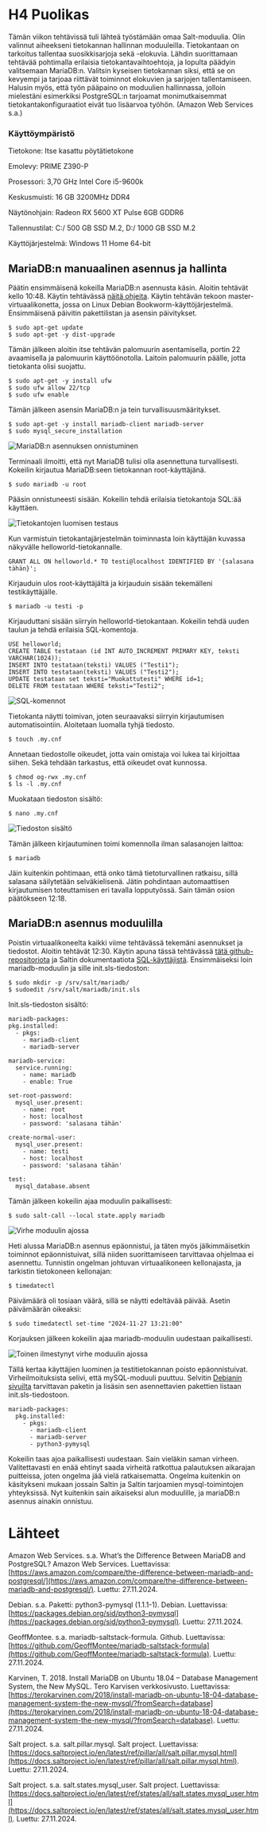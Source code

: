 # H4 Puolikas

Tämän viikon tehtävissä tuli lähteä työstämään omaa Salt-moduulia. Olin valinnut aiheekseni tietokannan hallinnan moduuleilla. Tietokantaan on tarkoitus tallentaa suosikkisarjoja sekä -elokuvia. Lähdin suorittamaan tehtävää pohtimalla erilaisia tietokantavaihtoehtoja, ja lopulta päädyin valitsemaan MariaDB:n. Valitsin kyseisen tietokannan siksi, että se on kevyempi ja tarjoaa riittävät toiminnot elokuvien ja sarjojen tallentamiseen. Halusin myös, että työn pääpaino on moduulien hallinnassa, jolloin mielestäni esimerkiksi PostgreSQL:n tarjoamat monimutkaisemmat tietokantakonfiguraatiot eivät tuo lisäarvoa työhön. (Amazon Web Services s.a.)

### Käyttöympäristö

Tietokone: Itse kasattu pöytätietokone

Emolevy: PRIME Z390-P

Prosessori: 3,70 GHz Intel Core i5-9600k

Keskusmuisti: 16 GB 3200MHz DDR4

Näytönohjain: Radeon RX 5600 XT Pulse 6GB GDDR6

Tallennustilat: C:/ 500 GB SSD M.2, D:/ 1000 GB SSD M.2

Käyttöjärjestelmä: Windows 11 Home 64-bit

## MariaDB:n manuaalinen asennus ja hallinta

Päätin ensimmäisenä kokeilla MariaDB:n asennusta käsin. Aloitin tehtävät kello 10:48. Käytin tehtävässä [näitä ohjeita](https://terokarvinen.com/2018/install-mariadb-on-ubuntu-18-04-database-management-system-the-new-mysql/?fromSearch=database). Käytin tehtävän tekoon master-virtuaalikonetta, jossa on Linux Debian Bookworm-käyttöjärjestelmä. Ensimmäisenä päivitin pakettilistan ja asensin päivitykset.

    $ sudo apt-get update
    $ sudo apt-get -y dist-upgrade

Tämän jälkeen aloitin itse tehtävän palomuurin asentamisella, portin 22 avaamisella ja palomuurin käyttöönotolla. Laitoin palomuurin päälle, jotta tietokanta olisi suojattu.

    $ sudo apt-get -y install ufw
    $ sudo ufw allow 22/tcp
    $ sudo ufw enable

Tämän jälkeen asensin MariaDB:n ja tein turvallisuusmääritykset.

    $ sudo apt-get -y install mariadb-client mariadb-server
    $ sudo mysql_secure_installation

![MariaDB:n asennuksen onnistuminen](Kuvat/h4_mariaDBasennus.png)

Terminaali ilmoitti, että nyt MariaDB tulisi olla asennettuna turvallisesti. Kokeilin kirjautua MariaDB:seen tietokannan root-käyttäjänä.

    $ sudo mariadb -u root

Pääsin onnistuneesti sisään. Kokeilin tehdä erilaisia tietokantoja SQL:ää käyttäen.

![Tietokantojen luomisen testaus](Kuvat/h4_mariaDBtesti.png)

Kun varmistuin tietokantajärjestelmän toiminnasta loin käyttäjän kuvassa näkyvälle helloworld-tietokannalle. 

    GRANT ALL ON helloworld.* TO testi@localhost IDENTIFIED BY '{salasana tähän}';

Kirjauduin ulos root-käyttäjältä ja kirjauduin sisään tekemälleni testikäyttäjälle.

    $ mariadb -u testi -p

Kirjauduttani sisään siirryin helloworld-tietokantaan. Kokeilin tehdä uuden taulun ja tehdä erilaisia SQL-komentoja.

    USE helloworld;
    CREATE TABLE testataan (id INT AUTO_INCREMENT PRIMARY KEY, teksti VARCHAR(1024));
    INSERT INTO testataan(teksti) VALUES ("Testi1");
    INSERT INTO testataan(teksti) VALUES ("Testi2");
    UPDATE testataan set teksti="Muokattutesti" WHERE id=1;
    DELETE FROM testataan WHERE teksti="Testi2";

![SQL-komennot](Kuvat/h4_SQLkomennot.png)

Tietokanta näytti toimivan, joten seuraavaksi siirryin kirjautumisen automatisointiin. Aloitetaan luomalla tyhjä tiedosto.

    $ touch .my.cnf

Annetaan tiedostolle oikeudet, jotta vain omistaja voi lukea tai kirjoittaa siihen. Sekä tehdään tarkastus, että oikeudet ovat kunnossa.

    $ chmod og-rwx .my.cnf
    $ ls -l .my.cnf

Muokataan tiedoston sisältö:

    $ nano .my.cnf

![Tiedoston sisältö](Kuvat/h4_my.cnf.png)

Tämän jälkeen kirjautuminen toimi komennolla ilman salasanojen laittoa: 

    $ mariadb

Jäin kuitenkin pohtimaan, että onko tämä tietoturvallinen ratkaisu, sillä salasana säilytetään selväkielisenä. Jätin pohdintaan automaattisen kirjautumisen toteuttamisen eri tavalla lopputyössä. Sain tämän osion päätökseen 12:18.

## MariaDB:n asennus moduulilla

Poistin virtuaalikoneelta kaikki viime tehtävässä tekemäni asennukset ja tiedostot. Aloitin tehtävät 12:30. Käytin apuna tässä tehtävässä [tätä github-repositoriota](https://github.com/GeoffMontee/mariadb-saltstack-formula) ja Saltin dokumentaatiota [SQL-käyttäjistä](https://docs.saltproject.io/en/latest/ref/states/all/salt.states.mysql_user.html). Ensimmäiseksi loin mariadb-moduulin ja sille init.sls-tiedoston: 

    $ sudo mkdir -p /srv/salt/mariadb/
    $ sudoedit /srv/salt/mariadb/init.sls

Init.sls-tiedoston sisältö: 

    mariadb-packages:
    pkg.installed:
      - pkgs:
        - mariadb-client
        - mariadb-server
  
    mariadb-service:
      service.running:
        - name: mariadb
        - enable: True
    
    set-root-password:
      mysql_user.present:
        - name: root
        - host: localhost
        - password: 'salasana tähän'
    
    create-normal-user:
      mysql_user.present:
        - name: testi
        - host: localhost
        - password: 'salasana tähän'
    
    test:
      mysql_database.absent

Tämän jälkeen kokeilin ajaa moduulin paikallisesti:

    $ sudo salt-call --local state.apply mariadb

![Virhe moduulin ajossa](Kuvat/h4_mariaDBvirhe.png)

Heti alussa MariaDB:n asennus epäonnistui, ja täten myös jälkimmäisetkin toiminnot epäonnistuivat, sillä niiden suorittamiseen tarvittavaa ohjelmaa ei asennettu. Tunnistin ongelman johtuvan virtuaalikoneen kellonajasta, ja tarkistin tietokoneen kellonajan:

    $ timedatectl

Päivämäärä oli tosiaan väärä, sillä se näytti edeltävää päivää. Asetin päivämäärän oikeaksi:

    $ sudo timedatectl set-time "2024-11-27 13:21:00"

Korjauksen jälkeen kokeilin ajaa mariadb-moduulin uudestaan paikallisesti.

![Toinen ilmestynyt virhe moduulin ajossa](Kuvat/h4_mariaDBvirhe2.png)

Tällä kertaa käyttäjien luominen ja testitietokannan poisto epäonnistuivat. Virheilmoituksista selivi, että mySQL-moduuli puuttuu. Selvitin [Debianin sivuilta](https://packages.debian.org/sid/python3-pymysql) tarvittavan paketin ja lisäsin sen asennettavien pakettien listaan init.sls-tiedostoon.

    mariadb-packages:
      pkg.installed:
        - pkgs:
          - mariadb-client
          - mariadb-server
          - python3-pymysql

Kokeilin taas ajoa paikallisesti uudestaan. Sain vieläkin saman virheen. Valitettavasti en enää ehtinyt saada virheitä ratkottua palautuksen aikarajan puitteissa, joten ongelma jää vielä ratkaisematta. Ongelma kuitenkin on käsitykseni mukaan jossain Saltin ja Saltin tarjoamien mysql-toimintojen yhteyksissä. Nyt kuitenkin sain aikaiseksi alun moduulille, ja mariaDB:n asennus ainakin onnistuu.


# Lähteet

Amazon Web Services. s.a. What’s the Difference Between MariaDB and PostgreSQL? Amazon Web Services. Luettavissa: [https://aws.amazon.com/compare/the-difference-between-mariadb-and-postgresql/](https://aws.amazon.com/compare/the-difference-between-mariadb-and-postgresql/). Luettu: 27.11.2024.

Debian. s.a. Paketti: python3-pymysql (1.1.1-1). Debian. Luettavissa: [https://packages.debian.org/sid/python3-pymysql](https://packages.debian.org/sid/python3-pymysql). Luettu: 27.11.2024.

GeoffMontee. s.a. mariadb-saltstack-formula. Github. Luettavissa: [https://github.com/GeoffMontee/mariadb-saltstack-formula](https://github.com/GeoffMontee/mariadb-saltstack-formula). Luettu: 27.11.2024.

Karvinen, T. 2018. Install MariaDB on Ubuntu 18.04 – Database Management System, the New MySQL. Tero Karvisen verkkosivusto. Luettavissa: [https://terokarvinen.com/2018/install-mariadb-on-ubuntu-18-04-database-management-system-the-new-mysql/?fromSearch=database](https://terokarvinen.com/2018/install-mariadb-on-ubuntu-18-04-database-management-system-the-new-mysql/?fromSearch=database). Luettu: 27.11.2024.

Salt project. s.a. salt.pillar.mysql. Salt project. Luettavissa: [https://docs.saltproject.io/en/latest/ref/pillar/all/salt.pillar.mysql.html](https://docs.saltproject.io/en/latest/ref/pillar/all/salt.pillar.mysql.html). Luettu: 27.11.2024.

Salt project. s.a. salt.states.mysql_user. Salt project. Luettavissa: [https://docs.saltproject.io/en/latest/ref/states/all/salt.states.mysql_user.html](https://docs.saltproject.io/en/latest/ref/states/all/salt.states.mysql_user.html). Luettu: 27.11.2024.
